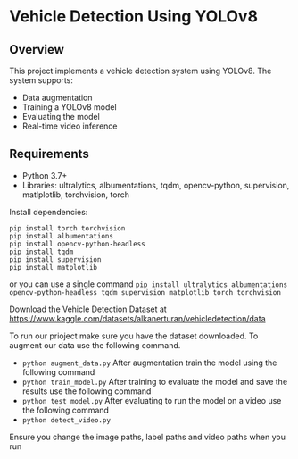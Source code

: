 # Vehicle Detection Using YOLOv8

## Overview
This project implements a vehicle detection system using YOLOv8. The system supports:
- Data augmentation
- Training a YOLOv8 model
- Evaluating the model
- Real-time video inference

## Requirements
- Python 3.7+
- Libraries: ultralytics, albumentations, tqdm, opencv-python, supervision, matlplotlib, torchvision, torch

Install dependencies:
```pip install ultralytics
pip install torch torchvision
pip install albumentations
pip install opencv-python-headless
pip install tqdm
pip install supervision
pip install matplotlib
```

or you can use a single command 
```pip install ultralytics albumentations opencv-python-headless tqdm supervision matplotlib torch torchvision```

Download the Vehicle Detection Dataset at https://www.kaggle.com/datasets/alkanerturan/vehicledetection/data

To run our prioject make sure you have the dataset downloaded.
To augment our data use the following command.
- ```python augment_data.py```
After augmentation train the model using the following command
- ```python train_model.py```
After training to evaluate the model and save the results use the following command
- ```python test_model.py```
After evaluating to run the model on a video use the following command
- ```python detect_video.py```

Ensure you change the image paths, label paths and video paths when you run
